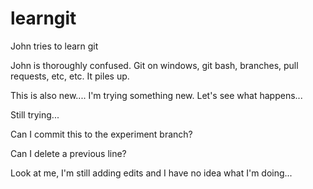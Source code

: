 # learngit
John tries to learn git

John is thoroughly confused. Git on windows, git bash, branches, pull requests, etc, etc. It piles up.

This is also new.... I'm trying something new. Let's see what happens...

Still trying...

Can I commit this to the experiment branch?

Can I delete a previous line?

Look at me, I'm still adding edits and I have no idea what I'm doing...